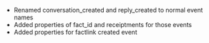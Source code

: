 - Renamed conversation_created and reply_created to normal event names
- Added properties of fact_id and receiptments for those events
- Added properties for factlink created event
